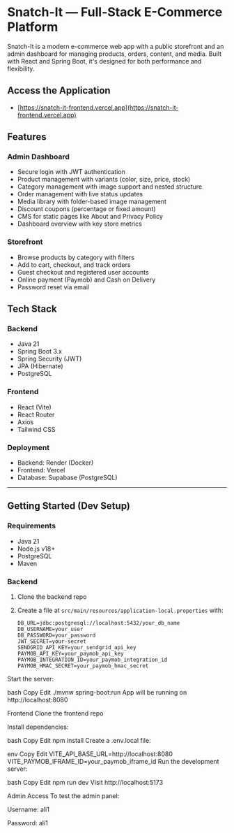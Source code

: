 # Snatch-It — Full-Stack E-Commerce Platform

Snatch-It is a modern e-commerce web app with a public storefront and an admin dashboard for managing products, orders, content, and media. Built with React and Spring Boot, it's designed for both performance and flexibility.

## Access the Application

- [https://snatch-it-frontend.vercel.app](https://snatch-it-frontend.vercel.app)

## Features

### Admin Dashboard

- Secure login with JWT authentication
- Product management with variants (color, size, price, stock)
- Category management with image support and nested structure
- Order management with live status updates
- Media library with folder-based image management
- Discount coupons (percentage or fixed amount)
- CMS for static pages like About and Privacy Policy
- Dashboard overview with key store metrics

### Storefront

- Browse products by category with filters
- Add to cart, checkout, and track orders
- Guest checkout and registered user accounts
- Online payment (Paymob) and Cash on Delivery
- Password reset via email

## Tech Stack

### Backend

- Java 21
- Spring Boot 3.x
- Spring Security (JWT)
- JPA (Hibernate)
- PostgreSQL

### Frontend

- React (Vite)
- React Router
- Axios
- Tailwind CSS

### Deployment

- Backend: Render (Docker)
- Frontend: Vercel
- Database: Supabase (PostgreSQL)

---

## Getting Started (Dev Setup)

### Requirements

- Java 21
- Node.js v18+
- PostgreSQL
- Maven

### Backend

1. Clone the backend repo
2. Create a file at `src/main/resources/application-local.properties` with:

   ```properties
   DB_URL=jdbc:postgresql://localhost:5432/your_db_name
   DB_USERNAME=your_user
   DB_PASSWORD=your_password
   JWT_SECRET=your-secret
   SENDGRID_API_KEY=your_sendgrid_api_key
   PAYMOB_API_KEY=your_paymob_api_key
   PAYMOB_INTEGRATION_ID=your_paymob_integration_id
   PAYMOB_HMAC_SECRET=your_paymob_hmac_secret
Start the server:

bash
Copy
Edit
./mvnw spring-boot:run
App will be running on http://localhost:8080

Frontend
Clone the frontend repo

Install dependencies:

bash
Copy
Edit
npm install
Create a .env.local file:

env
Copy
Edit
VITE_API_BASE_URL=http://localhost:8080
VITE_PAYMOB_IFRAME_ID=your_paymob_iframe_id
Run the development server:

bash
Copy
Edit
npm run dev
Visit http://localhost:5173

Admin Access
To test the admin panel:

Username: ali1

Password: ali1

